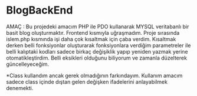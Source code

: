 # BlogBackEnd

AMAÇ : Bu projedeki amacım PHP ile PDO kullanarak MYSQL veritabanlı bir basit blog oluşturmaktır. Frontend kısmıyla uğraşmadım. Proje sırasında islem.php kısmında işi daha çok kısaltmak için çaba verdim. Kısaltmak derken belli fonksiyonlar oluşturarak fonksiyonlara verdiğim parametreler ile belli kalıptaki kodları sadece birkaç değişiklik yapıp yeniden yazmak yerine otomatikleştirdim. Belli eksikleri olduğunu biliyorum ve zamanla düzelterek güncelleyeceğim.

*Class kullandım ancak gerek olmadığının farkındayım. Kullanım amacım sadece class içinde dıştan gelen değişken ifadelerini anlayabilmek denemekti.